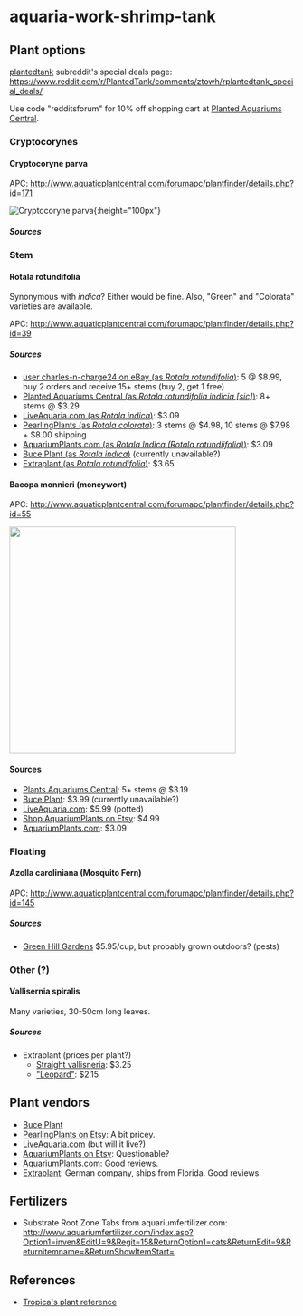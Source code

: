 # aquaria-work-shrimp-tank

## Plant options

[plantedtank](https://www.reddit.com/r/PlantedTank) subreddit's special deals page: https://www.reddit.com/r/PlantedTank/comments/ztowh/rplantedtank_special_deals/

Use code "redditsforum" for 10% off shopping cart at [Planted Aquariums Central](http://www.plantedaquariumscentral.com/).

### Cryptocorynes

#### Cryptocoryne parva

APC: http://www.aquaticplantcentral.com/forumapc/plantfinder/details.php?id=171

![Cryptocoryne parva](http://www.aquaticplantcentral.com/forumapc/plantfinder/images/Araceae/parva2.jpg){:height="100px"}

##### Sources

### Stem

#### Rotala rotundifolia

Synonymous with *indica*? Either would be fine. Also, "Green" and "Colorata" varieties are available.

APC: http://www.aquaticplantcentral.com/forumapc/plantfinder/details.php?id=39

##### Sources

- [user charles-n-charge24 on eBay (as *Rotala rotundifolia*)](http://www.ebay.com/itm/ROTALA-ROTUNDIFOLIA-5-Stems-BUY-2-GET-1-FREE-Live-Aquarium-Plant/172584260800): 5 @ $8.99, buy 2 orders and receive 15+ stems (buy 2, get 1 free)
- [Planted Aquariums Central (as *Rotala rotundifolia indicia [sic]*)](http://shop.plantedaquariumscentral.com/Rotala-Rotundifolia-Indicia-Easy-and-colorful-aquarium-plant_p_23.html): 8+ stems @ $3.29
- [LiveAquaria.com (as *Rotala indica*)](http://www.liveaquaria.com/product/prod_display.cfm?c=768+1631+1618&pcatid=1618&cmpid=13cseYY): $3.09
- [PearlingPlants (as *Rotala colorata*)](https://www.etsy.com/listing/294775375/rotala-colorata-freshwater-live-aquarium): 3 stems @ $4.98, 10 stems @ $7.98 + $8.00 shipping
- [AquariumPlants.com (as *Rotala Indica (Rotala rotundiifolia)*)](http://www.aquariumplants.com/Rotala-Indica-Rotala-rotundiifolia-p/bp41.htm): $3.09
- [Buce Plant (as *Rotala indica*)](https://buceplant.com/products/rotala-indica) (currently unavailable?)
- [Extraplant (as *Rotala rotundifolia*)](http://www.extraplant.us/rotala-rotundifolia.html): $3.65

#### Bacopa monnieri (moneywort)

APC: http://www.aquaticplantcentral.com/forumapc/plantfinder/details.php?id=55

<img src="http://www.extraplant.com/media/catalog/product/cache/7/image/5e06319eda06f020e43594a9c230972d/f/i/file_1.jpeg" style="height: 400px" />

#### Sources

- [Plants Aquariums Central](http://shop.plantedaquariumscentral.com/Bacopa-monnieri-Moneywort-easy-stem-plant_p_323.html): 5+ stems @ $3.19
- [Buce Plant](https://buceplant.com/products/bacopa-monnieri): $3.99 (currently unavailable?)
- [LiveAquaria.com](http://www.liveaquaria.com/product/prod_display.cfm?c=768+1632+809&pcatid=809): $5.99 (potted)
- [Shop AquariumPlants on Etsy](https://www.etsy.com/listing/207675140/moneyworth-bacopa-monnieri-beginner): $4.99
- [AquariumPlants.com](https://www.aquariumplants.com/Moneywort-Bacopa-Monnieri-p/bp31.htm): $3.09

### Floating

#### Azolla caroliniana (Mosquito Fern)

APC: http://www.aquaticplantcentral.com/forumapc/plantfinder/details.php?id=145

##### Sources

- [Green Hill Gardens](http://greenhillgardens.com/products/azola-carolina-ana) $5.95/cup, but probably grown outdoors? (pests)

### Other (?)

#### Vallisernia spiralis

Many varieties, 30-50cm long leaves.

##### Sources

- Extraplant (prices per plant?)
	- [Straight vallisneria](http://www.extraplant.us/vallisneria-spiralis.html): $3.25
	- ["Leopard"](http://www.extraplant.us/vallisneria-spiralis-leopard.html): $2.15

## Plant vendors

- [Buce Plant](https://buceplant.com)
- [PearlingPlants on Etsy](https://www.etsy.com/shop/PearlingPlants): A bit pricey.
- [LiveAquaria.com](http://www.liveaquaria.com) (but will it live?)
- [AquariumPlants on Etsy](https://www.etsy.com/shop/AquariumPlants): Questionable?
- [AquariumPlants.com](https://aquariumplants.com): Good reviews.
- [Extraplant](http://www.extraplant.us): German company, ships from Florida. Good reviews.


## Fertilizers

- Substrate Root Zone Tabs from aquariumfertilizer.com: http://www.aquariumfertilizer.com/index.asp?Option1=inven&EditU=9&Regit=15&ReturnOption1=cats&ReturnEdit=9&Returnitemname=&ReturnShowItemStart=

## References

- [Tropica's plant reference](http://tropica.com/en/plants/)

